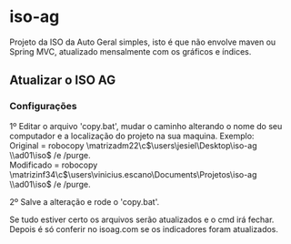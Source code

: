 # iso-ag
Projeto da ISO da Auto Geral simples, isto é que não envolve maven ou Spring MVC, atualizado mensalmente com os gráficos e índices.

## Atualizar o ISO AG
### Configurações

1º Editar o arquivo 'copy.bat', mudar o caminho alterando o nome do seu computador e a localização do projeto na sua maquina. Exemplo:  
  Original = robocopy \\matrizadm22\c$\users\jesiel\Desktop\iso-ag \\ad01\iso$ /e /purge.  
  Modificado = robocopy \\matrizinf34\c$\users\vinicius.escano\Documents\Projetos\iso-ag \\ad01\iso$ /e /purge.  

2º Salve a alteração e rode o 'copy.bat'.  

Se tudo estiver certo os arquivos serão atualizados e o cmd irá fechar. Depois é só conferir no isoag.com se os indicadores foram atualizados.
